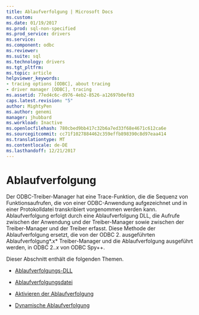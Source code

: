 ```yaml
---
title: Ablaufverfolgung | Microsoft Docs
ms.custom: 
ms.date: 01/19/2017
ms.prod: sql-non-specified
ms.prod_service: drivers
ms.service: 
ms.component: odbc
ms.reviewer: 
ms.suite: sql
ms.technology: drivers
ms.tgt_pltfrm: 
ms.topic: article
helpviewer_keywords:
- tracing options [ODBC], about tracing
- driver manager [ODBC], tracing
ms.assetid: 77ed4c6c-d976-4eb2-8526-a12697b0ef83
caps.latest.revision: "5"
author: MightyPen
ms.author: genemi
manager: jhubbard
ms.workload: Inactive
ms.openlocfilehash: 780cbed9bb417c32b6a7ed33f68e4671c612ca6e
ms.sourcegitcommit: cc71f1027884462c359effb898390c8d97eaa414
ms.translationtype: MT
ms.contentlocale: de-DE
ms.lasthandoff: 12/21/2017
---
```

# <a name="tracing"></a>Ablaufverfolgung
Der ODBC-Treiber-Manager hat eine Trace-Funktion, die die Sequenz von Funktionsaufrufen, die von einer ODBC-Anwendung aufgezeichnet und in einer Protokolldatei transkribiert vorgenommen werden kann. Ablaufverfolgung erfolgt durch eine Ablaufverfolgung DLL, die Aufrufe zwischen der Anwendung und der Treiber-Manager sowie zwischen der Treiber-Manager und der Treiber erfasst. Diese Methode der Ablaufverfolgung ersetzt, die von der ODBC 2. ausgeführten Ablaufverfolgung*.x* Treiber-Manager und die Ablaufverfolgung ausgeführt werden, in ODBC 2.*.x* von ODBC Spy++.  
  
 Dieser Abschnitt enthält die folgenden Themen.  
  
-   [Ablaufverfolgungs-DLL](../../../odbc/reference/develop-app/trace-dll.md)  
  
-   [Ablaufverfolgungsdatei](../../../odbc/reference/develop-app/trace-file.md)  
  
-   [Aktivieren der Ablaufverfolgung](../../../odbc/reference/develop-app/enabling-tracing.md)  
  
-   [Dynamische Ablaufverfolgung](../../../odbc/reference/develop-app/dynamic-tracing.md)
